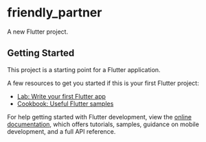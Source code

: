 # friendly_partner

A new Flutter project.

## Getting Started

This project is a starting point for a Flutter application.

A few resources to get you started if this is your first Flutter project:
      
- [Lab: Write your first Flutter app](https://docs.flutter.dev/get-started/codelab)
- [Cookbook: Useful Flutter samples](https://docs.flutter.dev/cookbook)

For help getting started with Flutter development, view the
[online documentation](https://docs.flutter.dev/), which offers tutorials,
samples, guidance on mobile development, and a full API reference.
